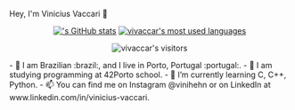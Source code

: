 Hey, I'm Vinicius Vaccari 👋

<div align="center">

[!['s GitHub stats](https://github-readme-stats.vercel.app/api?username=vivaccar&count_private=true&include_all_commits=true&show_icons=true&hide=issues&hide_border=true&bg_color=00000000&theme=dark)](https://github.com/vivaccar?tab=repositories) [![vivaccar's most used languages](https://github-readme-stats.vercel.app/api/top-langs/?username=vivaccar&layout=compact&hide_border=true&bg_color=00000000&theme=dark)](https://github.com/vivaccar?tab=repositories)

<p align="center">
    <img alt="vivaccar's visitors" src="https://komarev.com/ghpvc/?username=vivaccar&color=8c36db&style=flat&label=visitors" />
</p>

</div>
- 👋 I am Brazilian :brazil:, and I live in Porto, Portugal :portugal:.
- 👀 I am studying programming at 42Porto school.
- 🌱 I’m currently learning C, C++, Python.
- 📫 You can find me on Instagram @vinihehn or on LinkedIn at www.linkedin.com/in/vinicius-vaccari.

<!---
vivaccar/vivaccar is a ✨ special ✨ repository because its `README.md` (this file) appears on your GitHub profile.
You can click the Preview link to take a look at your changes.
--->
